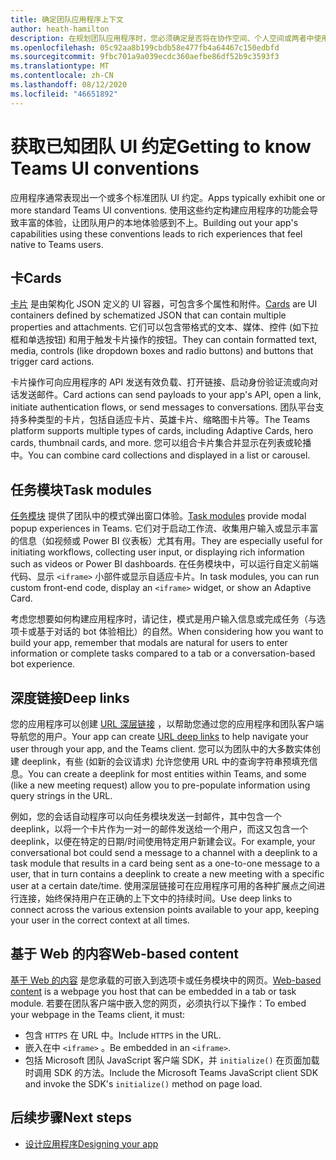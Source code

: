 ```yaml
---
title: 确定团队应用程序上下文
author: heath-hamilton
description: 在规划团队应用程序时，您必须确定是否将在协作空间、个人空间或两者中使用应用程序。
ms.openlocfilehash: 05c92aa8b199cbdb58e477fb4a64467c150edbfd
ms.sourcegitcommit: 9fbc701a9a039ecdc360aefbe86df52b9c3593f3
ms.translationtype: MT
ms.contentlocale: zh-CN
ms.lasthandoff: 08/12/2020
ms.locfileid: "46651892"
---
```

# <a name="getting-to-know-teams-ui-conventions"></a><span data-ttu-id="d399e-103">获取已知团队 UI 约定</span><span class="sxs-lookup"><span data-stu-id="d399e-103">Getting to know Teams UI conventions</span></span>

<span data-ttu-id="d399e-104">应用程序通常表现出一个或多个标准团队 UI 约定。</span><span class="sxs-lookup"><span data-stu-id="d399e-104">Apps typically exhibit one or more standard Teams UI conventions.</span></span> <span data-ttu-id="d399e-105">使用这些约定构建应用程序的功能会导致丰富的体验，让团队用户的本地体验感到不上。</span><span class="sxs-lookup"><span data-stu-id="d399e-105">Building out your app's capabilities using these conventions leads to rich experiences that feel native to Teams users.</span></span>

## <a name="cards"></a><span data-ttu-id="d399e-106">卡</span><span class="sxs-lookup"><span data-stu-id="d399e-106">Cards</span></span>

<span data-ttu-id="d399e-107">[卡片](~/task-modules-and-cards/what-are-cards.md) 是由架构化 JSON 定义的 UI 容器，可包含多个属性和附件。</span><span class="sxs-lookup"><span data-stu-id="d399e-107">[Cards](~/task-modules-and-cards/what-are-cards.md) are UI containers defined by schematized JSON that can contain multiple properties and attachments.</span></span> <span data-ttu-id="d399e-108">它们可以包含带格式的文本、媒体、控件 (如下拉框和单选按钮) 和用于触发卡片操作的按钮。</span><span class="sxs-lookup"><span data-stu-id="d399e-108">They can contain formatted text, media, controls (like dropdown boxes and radio buttons) and buttons that trigger card actions.</span></span>

<span data-ttu-id="d399e-109">卡片操作可向应用程序的 API 发送有效负载、打开链接、启动身份验证流或向对话发送邮件。</span><span class="sxs-lookup"><span data-stu-id="d399e-109">Card actions can send payloads to your app's API, open a link, initiate authentication flows, or send messages to conversations.</span></span> <span data-ttu-id="d399e-110">团队平台支持多种类型的卡片，包括自适应卡片、英雄卡片、缩略图卡片等。</span><span class="sxs-lookup"><span data-stu-id="d399e-110">The Teams platform supports multiple types of cards, including Adaptive Cards, hero cards, thumbnail cards, and more.</span></span> <span data-ttu-id="d399e-111">您可以组合卡片集合并显示在列表或轮播中。</span><span class="sxs-lookup"><span data-stu-id="d399e-111">You can combine card collections and displayed in a list or carousel.</span></span>

## <a name="task-modules"></a><span data-ttu-id="d399e-112">任务模块</span><span class="sxs-lookup"><span data-stu-id="d399e-112">Task modules</span></span>

<span data-ttu-id="d399e-113">[任务模块](~/task-modules-and-cards/what-are-task-modules.md) 提供了团队中的模式弹出窗口体验。</span><span class="sxs-lookup"><span data-stu-id="d399e-113">[Task modules](~/task-modules-and-cards/what-are-task-modules.md) provide modal popup experiences in Teams.</span></span> <span data-ttu-id="d399e-114">它们对于启动工作流、收集用户输入或显示丰富的信息（如视频或 Power BI 仪表板）尤其有用。</span><span class="sxs-lookup"><span data-stu-id="d399e-114">They are especially useful for initiating workflows, collecting user input, or displaying rich information such as videos or Power BI dashboards.</span></span> <span data-ttu-id="d399e-115">在任务模块中，可以运行自定义前端代码、显示 `<iframe>` 小部件或显示自适应卡片。</span><span class="sxs-lookup"><span data-stu-id="d399e-115">In task modules, you can run custom front-end code, display an `<iframe>` widget, or show an Adaptive Card.</span></span>

<span data-ttu-id="d399e-116">考虑您想要如何构建应用程序时，请记住，模式是用户输入信息或完成任务（与选项卡或基于对话的 bot 体验相比）的自然。</span><span class="sxs-lookup"><span data-stu-id="d399e-116">When considering how you want to build your app, remember that modals are natural for users to enter information or complete tasks compared to a tab or a conversation-based bot experience.</span></span>

## <a name="deep-links"></a><span data-ttu-id="d399e-117">深度链接</span><span class="sxs-lookup"><span data-stu-id="d399e-117">Deep links</span></span>

<span data-ttu-id="d399e-118">您的应用程序可以创建 [URL 深层链接](~/concepts/build-and-test/deep-links.md) ，以帮助您通过您的应用程序和团队客户端导航您的用户。</span><span class="sxs-lookup"><span data-stu-id="d399e-118">Your app can create [URL deep links](~/concepts/build-and-test/deep-links.md) to help navigate your user through your app, and the Teams client.</span></span> <span data-ttu-id="d399e-119">您可以为团队中的大多数实体创建 deeplink，有些 (如新的会议请求) 允许您使用 URL 中的查询字符串预填充信息。</span><span class="sxs-lookup"><span data-stu-id="d399e-119">You can create a deeplink for most entities within Teams, and some (like a new meeting request) allow you to pre-populate information using query strings in the URL.</span></span> 

<span data-ttu-id="d399e-120">例如，您的会话自动程序可以向任务模块发送一封邮件，其中包含一个 deeplink，以将一个卡片作为一对一的邮件发送给一个用户，而这又包含一个 deeplink，以便在特定的日期/时间使用特定用户新建会议。</span><span class="sxs-lookup"><span data-stu-id="d399e-120">For example, your conversational bot could send a message to a channel with a deeplink to a task module that results in a card being sent as a one-to-one message to a user, that in turn contains a deeplink to create a new meeting with a specific user at a certain date/time.</span></span> <span data-ttu-id="d399e-121">使用深层链接可在应用程序可用的各种扩展点之间进行连接，始终保持用户在正确的上下文中的持续时间。</span><span class="sxs-lookup"><span data-stu-id="d399e-121">Use deep links to connect across the various extension points available to your app, keeping your user in the correct context at all times.</span></span>

## <a name="web-based-content"></a><span data-ttu-id="d399e-122">基于 Web 的内容</span><span class="sxs-lookup"><span data-stu-id="d399e-122">Web-based content</span></span>

<span data-ttu-id="d399e-123">[基于 Web 的内容](~/tabs/how-to/create-tab-pages/content-page.md) 是您承载的可嵌入到选项卡或任务模块中的网页。</span><span class="sxs-lookup"><span data-stu-id="d399e-123">[Web-based content](~/tabs/how-to/create-tab-pages/content-page.md) is a webpage you host that can be embedded in a tab or task module.</span></span> <span data-ttu-id="d399e-124">若要在团队客户端中嵌入您的网页，必须执行以下操作：</span><span class="sxs-lookup"><span data-stu-id="d399e-124">To embed your webpage in the Teams client, it must:</span></span>

* <span data-ttu-id="d399e-125">包含 `HTTPS` 在 URL 中。</span><span class="sxs-lookup"><span data-stu-id="d399e-125">Include `HTTPS` in the URL.</span></span>
* <span data-ttu-id="d399e-126">嵌入在中 `<iframe>` 。</span><span class="sxs-lookup"><span data-stu-id="d399e-126">Be embedded in an `<iframe>`.</span></span>
* <span data-ttu-id="d399e-127">包括 Microsoft 团队 JavaScript 客户端 SDK，并 `initialize()` 在页面加载时调用 SDK 的方法。</span><span class="sxs-lookup"><span data-stu-id="d399e-127">Include the Microsoft Teams JavaScript client SDK and invoke the SDK's `initialize()` method on page load.</span></span>

## <a name="next-steps"></a><span data-ttu-id="d399e-128">后续步骤</span><span class="sxs-lookup"><span data-stu-id="d399e-128">Next steps</span></span>

* [<span data-ttu-id="d399e-129">设计应用程序</span><span class="sxs-lookup"><span data-stu-id="d399e-129">Designing your app</span></span>](../../tabs/design/tabs.md)
